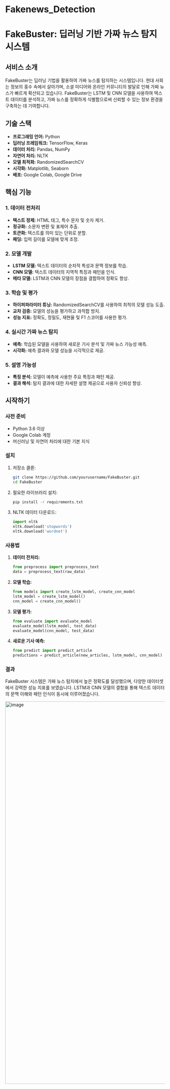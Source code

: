 # Fakenews_Detection
# FakeBuster: 딥러닝 기반 가짜 뉴스 탐지 시스템

## 서비스 소개

FakeBuster는 딥러닝 기법을 활용하여 가짜 뉴스를 탐지하는 시스템입니다. 현대 사회는 정보의 홍수 속에서 살아가며, 소셜 미디어와 온라인 커뮤니티의 발달로 인해 가짜 뉴스가 빠르게 확산되고 있습니다. FakeBuster는 LSTM 및 CNN 모델을 사용하여 텍스트 데이터를 분석하고, 가짜 뉴스를 정확하게 식별함으로써 신뢰할 수 있는 정보 환경을 구축하는 데 기여합니다.


## 기술 스택

- **프로그래밍 언어:** Python
- **딥러닝 프레임워크:** TensorFlow, Keras
- **데이터 처리:** Pandas, NumPy
- **자연어 처리:** NLTK
- **모델 최적화:** RandomizedSearchCV
- **시각화:** Matplotlib, Seaborn
- **배포:** Google Colab, Google Drive

## 핵심 기능

### 1. 데이터 전처리
- **텍스트 정제:** HTML 태그, 특수 문자 및 숫자 제거.
- **정규화:** 소문자 변환 및 표제어 추출.
- **토큰화:** 텍스트를 의미 있는 단위로 분할.
- **패딩:** 입력 길이를 모델에 맞게 조정.

### 2. 모델 개발
- **LSTM 모델:** 텍스트 데이터의 순차적 특성과 문맥 정보를 학습.
- **CNN 모델:** 텍스트 데이터의 지역적 특징과 패턴을 인식.
- **메타 모델:** LSTM과 CNN 모델의 장점을 결합하여 정확도 향상.

### 3. 학습 및 평가
- **하이퍼파라미터 튜닝:** RandomizedSearchCV를 사용하여 최적의 모델 성능 도출.
- **교차 검증:** 모델의 성능을 평가하고 과적합 방지.
- **성능 지표:** 정확도, 정밀도, 재현율 및 F1 스코어를 사용한 평가.

### 4. 실시간 가짜 뉴스 탐지
- **예측:** 학습된 모델을 사용하여 새로운 기사 분석 및 가짜 뉴스 가능성 예측.
- **시각화:** 예측 결과와 모델 성능을 시각적으로 제공.

### 5. 설명 가능성
- **특징 분석:** 모델이 예측에 사용한 주요 특징과 패턴 제공.
- **결과 해석:** 탐지 결과에 대한 자세한 설명 제공으로 사용자 신뢰성 향상.

## 시작하기

### 사전 준비
- Python 3.6 이상
- Google Colab 계정
- 머신러닝 및 자연어 처리에 대한 기본 지식

### 설치

1. 저장소 클론:
    ```bash
    git clone https://github.com/yourusername/FakeBuster.git
    cd FakeBuster
    ```

2. 필요한 라이브러리 설치:
    ```bash
    pip install -r requirements.txt
    ```

3. NLTK 데이터 다운로드:
    ```python
    import nltk
    nltk.download('stopwords')
    nltk.download('wordnet')
    ```

### 사용법

1. **데이터 전처리:**
    ```python
    from preprocess import preprocess_text
    data = preprocess_text(raw_data)
    ```

2. **모델 학습:**
    ```python
    from models import create_lstm_model, create_cnn_model
    lstm_model = create_lstm_model()
    cnn_model = create_cnn_model()
    ```

3. **모델 평가:**
    ```python
    from evaluate import evaluate_model
    evaluate_model(lstm_model, test_data)
    evaluate_model(cnn_model, test_data)
    ```

4. **새로운 기사 예측:**
    ```python
    from predict import predict_article
    predictions = predict_article(new_articles, lstm_model, cnn_model)
    ```

### 결과

FakeBuster 시스템은 가짜 뉴스 탐지에서 높은 정확도를 달성했으며, 다양한 데이터셋에서 강력한 성능 지표를 보였습니다. LSTM과 CNN 모델의 결합을 통해 텍스트 데이터의 문맥 이해와 패턴 인식이 동시에 이루어졌습니다.

<img width="1204" alt="image" src="https://github.com/KangHyunssu/Fakenews_Detection/assets/128908098/198faaa0-f894-44a6-a0a9-a8cc137cbca7">

